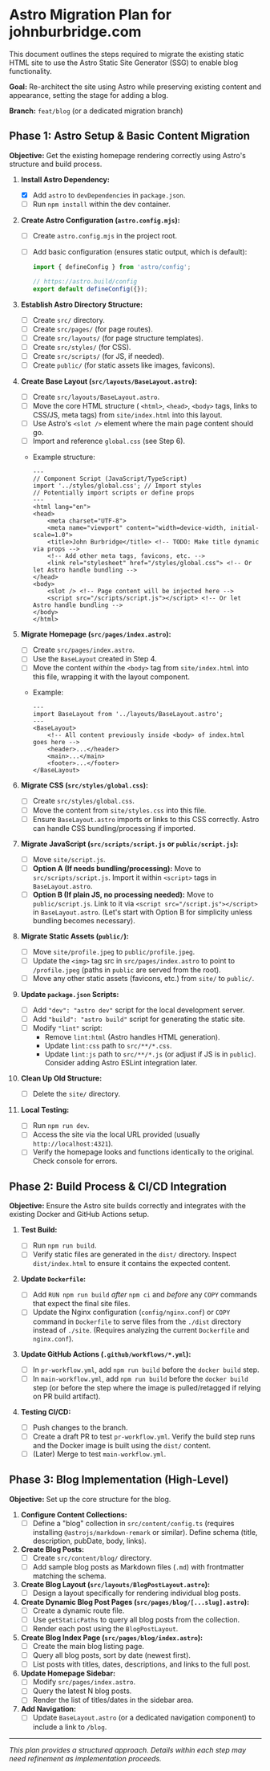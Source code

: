 # Astro Migration Plan for johnburbridge.com

This document outlines the steps required to migrate the existing static HTML site to use the Astro Static Site
Generator (SSG) to enable blog functionality.

**Goal:** Re-architect the site using Astro while preserving existing content and appearance, setting the stage for
adding a blog.

**Branch:** `feat/blog` (or a dedicated migration branch)

## Phase 1: Astro Setup & Basic Content Migration

**Objective:** Get the existing homepage rendering correctly using Astro's structure and build process.

1. **Install Astro Dependency:**

   - [x] Add `astro` to `devDependencies` in `package.json`.
   - [ ] Run `npm install` within the dev container.

2. **Create Astro Configuration (`astro.config.mjs`):**

   - [ ] Create `astro.config.mjs` in the project root.
   - [ ] Add basic configuration (ensures static output, which is default):

     ```javascript
     import { defineConfig } from 'astro/config';

     // https://astro.build/config
     export default defineConfig({});
     ```

3. **Establish Astro Directory Structure:**

   - [ ] Create `src/` directory.
   - [ ] Create `src/pages/` (for page routes).
   - [ ] Create `src/layouts/` (for page structure templates).
   - [ ] Create `src/styles/` (for CSS).
   - [ ] Create `src/scripts/` (for JS, if needed).
   - [ ] Create `public/` (for static assets like images, favicons).

4. **Create Base Layout (`src/layouts/BaseLayout.astro`):**

   - [ ] Create `src/layouts/BaseLayout.astro`.
   - [ ] Move the core HTML structure ( `<html>`, `<head>`, `<body>` tags, links to CSS/JS, meta tags) from
         `site/index.html` into this layout.
   - [ ] Use Astro's `<slot />` element where the main page content should go.
   - [ ] Import and reference `global.css` (see Step 6).
   - Example structure:

     ```astro
     ---
     // Component Script (JavaScript/TypeScript)
     import '../styles/global.css'; // Import styles
     // Potentially import scripts or define props
     ---
     <html lang="en">
     <head>
         <meta charset="UTF-8">
         <meta name="viewport" content="width=device-width, initial-scale=1.0">
         <title>John Burbridge</title> <!-- TODO: Make title dynamic via props -->
         <!-- Add other meta tags, favicons, etc. -->
         <link rel="stylesheet" href="/styles/global.css"> <!-- Or let Astro handle bundling -->
     </head>
     <body>
         <slot /> <!-- Page content will be injected here -->
         <script src="/scripts/script.js"></script> <!-- Or let Astro handle bundling -->
     </body>
     </html>
     ```

5. **Migrate Homepage (`src/pages/index.astro`):**

   - [ ] Create `src/pages/index.astro`.
   - [ ] Use the `BaseLayout` created in Step 4.
   - [ ] Move the content _within_ the `<body>` tag from `site/index.html` into this file, wrapping it with the layout
         component.
   - Example:

     ```astro
     ---
     import BaseLayout from '../layouts/BaseLayout.astro';
     ---
     <BaseLayout>
         <!-- All content previously inside <body> of index.html goes here -->
         <header>...</header>
         <main>...</main>
         <footer>...</footer>
     </BaseLayout>
     ```

6. **Migrate CSS (`src/styles/global.css`):**

   - [ ] Create `src/styles/global.css`.
   - [ ] Move the content from `site/styles.css` into this file.
   - [ ] Ensure `BaseLayout.astro` imports or links to this CSS correctly. Astro can handle CSS bundling/processing if
         imported.

7. **Migrate JavaScript (`src/scripts/script.js` or `public/script.js`):**

   - [ ] Move `site/script.js`.
   - [ ] **Option A (If needs bundling/processing):** Move to `src/scripts/script.js`. Import it within `<script>` tags
         in `BaseLayout.astro`.
   - [ ] **Option B (If plain JS, no processing needed):** Move to `public/script.js`. Link to it via
         `<script src="/script.js"></script>` in `BaseLayout.astro`. (Let's start with Option B for simplicity unless
         bundling becomes necessary).

8. **Migrate Static Assets (`public/`):**

   - [ ] Move `site/profile.jpeg` to `public/profile.jpeg`.
   - [ ] Update the `<img>` tag src in `src/pages/index.astro` to point to `/profile.jpeg` (paths in `public` are served
         from the root).
   - [ ] Move any other static assets (favicons, etc.) from `site/` to `public/`.

9. **Update `package.json` Scripts:**

   - [ ] Add `"dev": "astro dev"` script for the local development server.
   - [ ] Add `"build": "astro build"` script for generating the static site.
   - [ ] Modify `"lint"` script:
     - Remove `lint:html` (Astro handles HTML generation).
     - Update `lint:css` path to `src/**/*.css`.
     - Update `lint:js` path to `src/**/*.js` (or adjust if JS is in `public`). Consider adding Astro ESLint integration
       later.

10. **Clean Up Old Structure:**

    - [ ] Delete the `site/` directory.

11. **Local Testing:**
    - [ ] Run `npm run dev`.
    - [ ] Access the site via the local URL provided (usually `http://localhost:4321`).
    - [ ] Verify the homepage looks and functions identically to the original. Check console for errors.

## Phase 2: Build Process & CI/CD Integration

**Objective:** Ensure the Astro site builds correctly and integrates with the existing Docker and GitHub Actions setup.

1. **Test Build:**

   - [ ] Run `npm run build`.
   - [ ] Verify static files are generated in the `dist/` directory. Inspect `dist/index.html` to ensure it contains the
         expected content.

2. **Update `Dockerfile`:**

   - [ ] Add `RUN npm run build` _after_ `npm ci` and _before_ any `COPY` commands that expect the final site files.
   - [ ] Update the Nginx configuration (`config/nginx.conf`) or `COPY` command in `Dockerfile` to serve files from the
         `./dist` directory instead of `./site`. (Requires analyzing the current `Dockerfile` and `nginx.conf`).

3. **Update GitHub Actions (`.github/workflows/*.yml`):**

   - [ ] In `pr-workflow.yml`, add `npm run build` before the `docker build` step.
   - [ ] In `main-workflow.yml`, add `npm run build` before the `docker build` step (or before the step where the image
         is pulled/retagged if relying on PR build artifact).

4. **Testing CI/CD:**
   - [ ] Push changes to the branch.
   - [ ] Create a draft PR to test `pr-workflow.yml`. Verify the build step runs and the Docker image is built using the
         `dist/` content.
   - [ ] (Later) Merge to test `main-workflow.yml`.

## Phase 3: Blog Implementation (High-Level)

**Objective:** Set up the core structure for the blog.

1. **Configure Content Collections:**
   - [ ] Define a "blog" collection in `src/content/config.ts` (requires installing `@astrojs/markdown-remark` or
         similar). Define schema (title, description, pubDate, body, links).
2. **Create Blog Posts:**
   - [ ] Create `src/content/blog/` directory.
   - [ ] Add sample blog posts as Markdown files (`.md`) with frontmatter matching the schema.
3. **Create Blog Layout (`src/layouts/BlogPostLayout.astro`):**
   - [ ] Design a layout specifically for rendering individual blog posts.
4. **Create Dynamic Blog Post Pages (`src/pages/blog/[...slug].astro`):**
   - [ ] Create a dynamic route file.
   - [ ] Use `getStaticPaths` to query all blog posts from the collection.
   - [ ] Render each post using the `BlogPostLayout`.
5. **Create Blog Index Page (`src/pages/blog/index.astro`):**
   - [ ] Create the main blog listing page.
   - [ ] Query all blog posts, sort by date (newest first).
   - [ ] List posts with titles, dates, descriptions, and links to the full post.
6. **Update Homepage Sidebar:**
   - [ ] Modify `src/pages/index.astro`.
   - [ ] Query the latest N blog posts.
   - [ ] Render the list of titles/dates in the sidebar area.
7. **Add Navigation:**
   - [ ] Update `BaseLayout.astro` (or a dedicated navigation component) to include a link to `/blog`.

---

_This plan provides a structured approach. Details within each step may need refinement as implementation proceeds._

